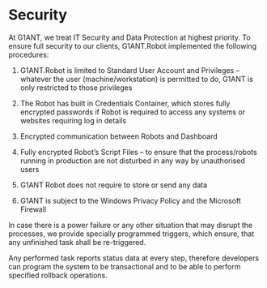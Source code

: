 # Security

At G1ANT, we treat IT Security and Data Protection at highest priority. To ensure full security to our clients, G1ANT.Robot implemented the following procedures:

1.	G1ANT.Robot is limited to Standard User Account and Privileges – whatever the user (machine/workstation) is permitted to do, G1ANT is only restricted to those privileges

2.	The Robot has built in Credentials Container, which stores fully encrypted passwords if Robot is required to access any systems or websites requiring log in details

3.	Encrypted communication between Robots and Dashboard

4.	Fully encrypted Robot’s Script Files – to ensure that the process/robots running in production are not disturbed in any way by unauthorised users

5.	G1ANT Robot does not require to store or send any data

6.	G1ANT is subject to the Windows Privacy Policy and the Microsoft Firewall

In case there is a power failure or any other situation that may disrupt the processes, we provide specially programmed triggers, which ensure, that any unfinished task shall be re-triggered.

Any performed task reports status data at every step, therefore developers can program the system to be transactional and to be able to perform specified rollback operations.
